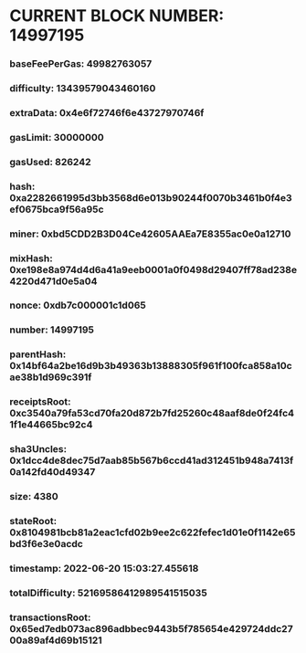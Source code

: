 # CURRENT BLOCK NUMBER: 14997195

### baseFeePerGas: 49982763057
### difficulty: 13439579043460160
### extraData: 0x4e6f72746f6e43727970746f
### gasLimit: 30000000
### gasUsed: 826242
### hash: 0xa2282661995d3bb3568d6e013b90244f0070b3461b0f4e3ef0675bca9f56a95c
### miner: 0xbd5CDD2B3D04Ce42605AAEa7E8355ac0e0a12710
### mixHash: 0xe198e8a974d4d6a41a9eeb0001a0f0498d29407ff78ad238e4220d471d0e5a04
### nonce: 0xdb7c000001c1d065
### number: 14997195
### parentHash: 0x14bf64a2be16d9b3b49363b13888305f961f100fca858a10cae38b1d969c391f
### receiptsRoot: 0xc3540a79fa53cd70fa20d872b7fd25260c48aaf8de0f24fc41f1e44665bc92c4
### sha3Uncles: 0x1dcc4de8dec75d7aab85b567b6ccd41ad312451b948a7413f0a142fd40d49347
### size: 4380
### stateRoot: 0x8104981bcb81a2eac1cfd02b9ee2c622fefec1d01e0f1142e65bd3f6e3e0acdc
### timestamp: 2022-06-20 15:03:27.455618
### totalDifficulty: 52169586412989541515035
### transactionsRoot: 0x65ed7edb073ac896adbbec9443b5f785654e429724ddc2700a89af4d69b15121
